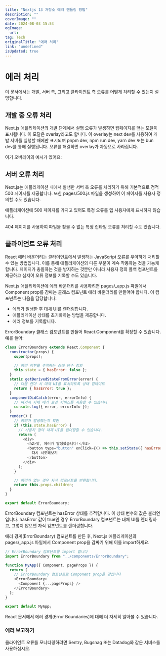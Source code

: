 ```yaml
---
title: "Nextjs 13 저장소 에러 핸들링 방법"
description: ""
coverImage: ""
date: 2024-08-03 15:53
ogImage: 
  url: 
tag: Tech
originalTitle: "에러 처리"
link: "undefined"
isUpdated: true
---
```






# 에러 처리

이 문서에서는 개발, 서버 측, 그리고 클라이언트 측 오류를 어떻게 처리할 수 있는지 설명합니다.

## 개발 중 오류 처리

Next.js 애플리케이션의 개발 단계에서 실행 오류가 발생하면 웹페이지를 덮는 모달이 표시됩니다. 이 모달은 overlay라고도 합니다. 이 overlay는 next dev를 사용하여 개발 서버를 실행할 때에만 표시되며 pnpm dev, npm run dev, yarn dev 또는 bun dev를 통해 실행됩니다. 오류를 해결하면 overlay가 자동으로 사라집니다.

<div class="content-ad"></div>

여기 오버레이의 예시가 있어요:

## 서버 오류 처리

Next.js는 애플리케이션 내에서 발생한 서버 측 오류를 처리하기 위해 기본적으로 정적 500 페이지를 제공합니다. 또한 pages/500.js 파일을 생성하여 이 페이지를 사용자 정의할 수도 있습니다.

애플리케이션에 500 페이지를 가지고 있어도 특정 오류를 앱 사용자에게 표시하지 않습니다.

<div class="content-ad"></div>

404 페이지를 사용하여 파일을 찾을 수 없는 특정 런타임 오류를 처리할 수도 있습니다.

## 클라이언트 오류 처리

React 에러 바운더리는 클라이언트에서 발생하는 JavaScript 오류를 우아하게 처리할 수 있는 방법입니다. 이를 통해 애플리케이션의 다른 부분이 계속 작동하는 것을 가능케 합니다. 페이지가 충돌하는 것을 방지하는 것뿐만 아니라 사용자 정의 폴백 컴포넌트를 제공하고 심지어 오류 정보를 기록할 수도 있습니다.

Next.js 애플리케이션에 에러 바운더리를 사용하려면 pages/\_app.js 파일에서 Component prop를 감싸는 클래스 컴포넌트 에러 바운더리를 만들어야 합니다. 이 컴포넌트는 다음을 담당합니다:

<div class="content-ad"></div>

- 에러가 발생한 후 대체 UI를 렌더링합니다.
- 애플리케이션 상태를 초기화하는 방법을 제공합니다.
- 에러 정보를 기록합니다.

ErrorBoundary 클래스 컴포넌트를 만들어 React.Component를 확장할 수 있습니다. 예를 들어:

```js
class ErrorBoundary extends React.Component {
  constructor(props) {
    super(props);

    // 에러 여부를 추적하는 상태 변수 정의
    this.state = { hasError: false };
  }
  static getDerivedStateFromError(error) {
    // 다음 렌더 시 대체 UI를 표시하도록 상태 업데이트
    return { hasError: true };
  }
  componentDidCatch(error, errorInfo) {
    // 여기서 자체 에러 로깅 서비스를 사용할 수 있습니다
    console.log({ error, errorInfo });
  }
  render() {
    // 에러가 발생했는지 확인
    if (this.state.hasError) {
      // 사용자 정의 대체 UI를 렌더링할 수 있습니다.
      return (
        <div>
          <h2>앗, 에러가 발생했습니다!</h2>
          <button type="button" onClick={() => this.setState({ hasError: false })}>
            다시 시도해보기
          </button>
        </div>
      );
    }

    // 에러가 없는 경우 자식 컴포넌트를 반환합니다.
    return this.props.children;
  }
}

export default ErrorBoundary;
```

ErrorBoundary 컴포넌트는 hasError 상태를 추적합니다. 이 상태 변수의 값은 불리언입니다. hasError 값이 true인 경우 ErrorBoundary 컴포넌트는 대체 UI를 렌더링하고, 그렇지 않으면 자식 컴포넌트를 렌더링합니다.

<div class="content-ad"></div>

에러 경계(ErrorBoundary) 컴포넌트를 만든 후, Next.js 애플리케이션의 pages/\_app.js 파일에서 Component prop을 감싸기 위해 이를 import하세요.

```js
// ErrorBoundary 컴포넌트를 import 합니다
import ErrorBoundary from "../components/ErrorBoundary";

function MyApp({ Component, pageProps }) {
  return (
    // ErrorBoundary 컴포넌트로 Component prop을 감쌉니다
    <ErrorBoundary>
      <Component {...pageProps} />
    </ErrorBoundary>
  );
}

export default MyApp;
```

React 문서에서 에러 경계(Error Boundaries)에 대해 더 자세히 알아볼 수 있습니다.

### 에러 보고하기

<div class="content-ad"></div>

클라이언트 오류를 모니터링하려면 Sentry, Bugsnag 또는 Datadog와 같은 서비스를 사용하십시오.

<div class="content-ad"></div>
